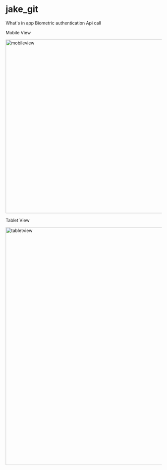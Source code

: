 # jake_git
 
What's in app 
Biometric authentication
Api call 

Mobile View


<img width="558" alt="mobileview" src="https://user-images.githubusercontent.com/63531297/147330228-2674e89e-e50c-4626-b427-c00c6233a64e.png">


Tablet View

<img width="764" alt="tabletview" src="https://user-images.githubusercontent.com/63531297/147330259-bf2d69a4-361e-4251-b8e8-0803b756aa91.png">
